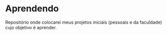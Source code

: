 # Aprendendo
Repositório onde colocarei meus projetos iniciais (pessoais e da faculdade) cujo objetivo é aprender.
